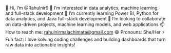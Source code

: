 👋 Hi, I’m @Rahulnir9
👀 I’m interested in data analytics, machine learning, and full-stack development
🌱 I’m currently learning Power BI, Python for data analytics, and Java full-stack development
💞️ I’m looking to collaborate on data-driven projects, machine learning models, and web applications
📫 How to reach me: rahulnirmalachimata@gmail.com
😄 Pronouns: She/Her
⚡ Fun fact: I love solving coding challenges and building dashboards that turn raw data into actionable insights!

<!---
Rahulnir9/Rahulnir9 is a ✨ special ✨ repository because its `README.md` (this file) appears on your GitHub profile.
You can click the Preview link to take a look at your changes.
--->
